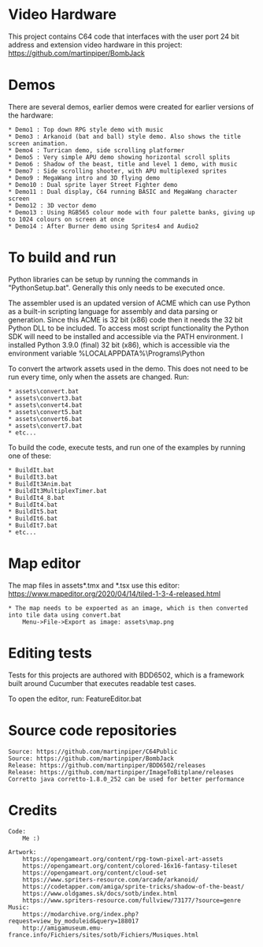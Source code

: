 Video Hardware
==============

This project contains C64 code that interfaces with the user port 24 bit address and extension video hardware in this project: https://github.com/martinpiper/BombJack


Demos
=====

There are several demos, earlier demos were created for earlier versions of the hardware:

	* Demo1 : Top down RPG style demo with music
	* Demo3 : Arkanoid (bat and ball) style demo. Also shows the title screen animation.
	* Demo4 : Turrican demo, side scrolling platformer
	* Demo5 : Very simple APU demo showing horizontal scroll splits
	* Demo6 : Shadow of the beast, title and level 1 demo, with music
	* Demo7 : Side scrolling shooter, with APU multiplexed sprites
	* Demo9 : MegaWang intro and 3D flying demo
	* Demo10 : Dual sprite layer Street Fighter demo
	* Demo11 : Dual display, C64 running BASIC and MegaWang character screen
	* Demo12 : 3D vector demo
	* Demo13 : Using RGB565 colour mode with four palette banks, giving up to 1024 colours on screen at once
	* Demo14 : After Burner demo using Sprites4 and Audio2



To build and run
================

Python libraries can be setup by running the commands in "PythonSetup.bat". Generally this only needs to be executed once.


The assembler used is an updated version of ACME which can use Python as a built-in scripting language for assembly and data parsing or generation. Since this ACME is 32 bit (x86) code then it needs the 32 bit Python DLL to be included. To access most script functionality the Python SDK will need to be installed and accessible via the PATH environment. I installed Python 3.9.0 (final) 32 bit (x86), which is accessible via the environment variable %LOCALAPPDATA%\Programs\Python


To convert the artwork assets used in the demo. This does not need to be run every time, only when the assets are changed. Run:

	* assets\convert.bat
	* assets\convert3.bat
	* assets\convert4.bat
	* assets\convert5.bat
	* assets\convert6.bat
	* assets\convert7.bat
	* etc...
	
To build the code, execute tests, and run one of the examples by running one of these:

	* BuildIt.bat
	* BuildIt3.bat
	* BuildIt3Anim.bat
	* BuildIt3MultiplexTimer.bat
	* BuildIt4_8.bat
	* BuildIt4.bat
	* BuildIt5.bat
	* BuildIt6.bat
	* BuildIt7.bat
	* etc...


Map editor
==========

The map files in assets\*.tmx and *.tsx use this editor: https://www.mapeditor.org/2020/04/14/tiled-1-3-4-released.html

	* The map needs to be expoerted as an image, which is then converted into tile data using convert.bat
		Menu->File->Export as image: assets\map.png

	
Editing tests
=============

Tests for this projects are authored with BDD6502, which is a framework built around Cucumber that executes readable test cases.

To open the editor, run: FeatureEditor.bat



Source code repositories
========================

	Source: https://github.com/martinpiper/C64Public
	Source: https://github.com/martinpiper/BombJack
	Release: https://github.com/martinpiper/BDD6502/releases
	Release: https://github.com/martinpiper/ImageToBitplane/releases
	Corretto java corretto-1.8.0_252 can be used for better performance



Credits
=======

	Code:
		Me :)

	Artwork:
		https://opengameart.org/content/rpg-town-pixel-art-assets
		https://opengameart.org/content/colored-16x16-fantasy-tileset
		https://opengameart.org/content/cloud-set
		https://www.spriters-resource.com/arcade/arkanoid/
		https://codetapper.com/amiga/sprite-tricks/shadow-of-the-beast/
		https://www.oldgames.sk/docs/sotb/index.html
		https://www.spriters-resource.com/fullview/73177/?source=genre
	Music:
		https://modarchive.org/index.php?request=view_by_moduleid&query=188017
		http://amigamuseum.emu-france.info/Fichiers/sites/sotb/Fichiers/Musiques.html

